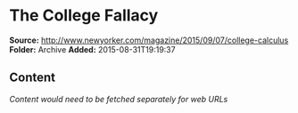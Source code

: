 # The College Fallacy

**Source:** http://www.newyorker.com/magazine/2015/09/07/college-calculus
**Folder:** Archive
**Added:** 2015-08-31T19:19:37




## Content
*Content would need to be fetched separately for web URLs*
